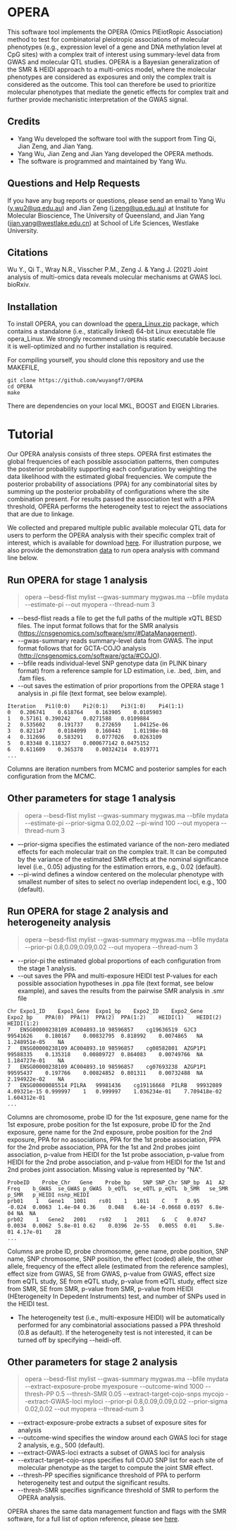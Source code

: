 # OPERA
This software tool implements the OPERA (Omics PlEiotRopic Association) method to test for combinatorial pleiotropic associations of molecular phenotypes (e.g., expression level of a gene and DNA methylation level at CpG sites) with a complex trait of interest using summary-level data from GWAS and molecular QTL studies. OPERA is a Bayesian generalization of the SMR &amp; HEIDI approach to a multi-omics model, where the molecular phenotypes are considered as exposures and only the complex trait is considered as the outcome. This tool can therefore be used to prioritize molecular phenotypes that mediate the genetic effects for complex trait and further provide mechanistic interpretation of the GWAS signal.

## Credits
* Yang Wu developed the software tool with the support from Ting Qi, Jian Zeng, and Jian Yang.
* Yang Wu, Jian Zeng and Jian Yang developed the OPERA methods. 
* The software is programmed and maintained by Yang Wu.

## Questions and Help Requests
If you have any bug reports or questions, please send an email to Yang Wu (y.wu2@uq.edu.au) and Jian Zeng (j.zeng@uq.edu.au) at Institute for Molecular Bioscience, The University of Queensland, and Jian Yang (jian.yang@westlake.edu.cn) at School of Life Sciences, Westlake University.

## Citations
Wu Y., Qi T., Wray N.R., Visscher P.M., Zeng J. & Yang J. (2021) Joint analysis of multi-omics data reveals molecular mechanisms at GWAS loci. bioRxiv.

## Installation
To install OPERA, you can download the [opera_Linux.zip](https://github.com/wuyangf7/OPERA/blob/main/opera_Linux.zip) package, which contains a standalone (i.e., statically linked) 64-bit Linux executable file opera_Linux. We strongly recommend using this static executable because it is well-optimized and no further installation is required.

For compiling yourself, you should clone this repository and use the MAKEFILE,  
```
git clone https://github.com/wuyangf7/OPERA
cd OPERA
make
```
There are dependencies on your local MKL, BOOST and EIGEN Libraries.

# Tutorial
Our OPERA analysis consists of three steps. OPERA first estimates the global frequencies of each possible association patterns, then computes the posterior probability supporting each configuration by weighting the data likelihood with the estimated global frequencies. We compute the posterior probability of associations (PPA) for any combinatorial sites by summing up the posterior probability of configurations where the site combination present. For results passed the association test with a PPA threshold, OPERA performs the heterogeneity test to reject the associations that are due to linkage. 

We collected and prepared multiple public available molecular QTL data for users to perform the OPERA analysis with their specific complex trait of interest, which is available for download [here](https://cnsgenomics.com/software/smr/#DataResource). For illustration purpose, we also provide the demonstration [data](https://github.com/wuyangf7/OPERA/tree/main/demo) to run opera analysis with command line below. 

## Run OPERA for stage 1 analysis
> opera --besd-flist mylist --gwas-summary mygwas.ma --bfile mydata --estimate-pi --out myopera --thread-num 3

* --besd-flist reads a file to get the full paths of the multiple xQTL BESD files. The input format follows that for the SMR analysis (https://cnsgenomics.com/software/smr/#DataManagement). 
* --gwas-summary reads summary-level data from GWAS. The input format follows that for GCTA-COJO analysis (http://cnsgenomics.com/software/gcta/#COJO).
* --bfile reads individual-level SNP genotype data (in PLINK binary format) from a reference sample for LD estimation, i.e. .bed, .bim, and .fam files.
* --out saves the estimation of prior proportions from the OPERA stage 1 analysis in .pi file (text format, see below example).

```
Iteration	Pi1(0:0)	Pi2(0:1)	Pi3(1:0)	Pi4(1:1)
0	0.206741	0.618764	0.163905	0.0105903
1	0.57161	0.390242	0.0271588	0.0109884
2	0.535602	0.191737	0.272659	1.04125e-06
3	0.821147	0.0184099	0.160443	1.01198e-08
4	0.312696	0.583291	0.0777026	0.0263109
5	0.83348	0.118327	0.000677142	0.0475152
6	0.611609	0.365378	0.00324214	0.019771
...
```
Columns are iteration numbers from MCMC and posterior samples for each configuration from the MCMC.  


## Other parameters for stage 1 analysis
> opera --besd-flist mylist --gwas-summary mygwas.ma --bfile mydata --estimate-pi --prior-sigma 0.02,0.02 --pi-wind 100 --out myopera --thread-num 3 

* –-prior-sigma specifies the estimated variance of the non-zero mediated effects for each molecular trait on the complex trait.  It can be computed by the variance of the estimated SMR effects at the nominal significance level (i.e., 0.05) adjusting for the estimation errors, e.g., 0.02 (default).  
* --pi-wind defines a window centered on the molecular phenotype with smallest number of sites to select no overlap independent loci, e.g., 100 (default). 

## Run OPERA for stage 2 analysis and heterogeneity analysis
> opera --besd-flist mylist --gwas-summary mygwas.ma --bfile mydata --prior-pi 0.8,0.09,0.09,0.02 --out myopera --thread-num 3

* --prior-pi the estimated global proportions of each configuration from the stage 1 analysis. 
* --out saves the PPA and multi-exposure HEIDI test P-values for each possible association hypotheses in .ppa file (text format, see below example), and saves the results from the pairwise SMR analysis in .smr file

```
Chr	Expo1_ID	Expo1_Gene	Expo1_bp	Expo2_ID	Expo2_Gene	Expo2_bp	PPA(0)	PPA(1)	PPA(2)	PPA(1:2)	HEIDI(1)	HEIDI(2)	HEIDI(1:2)
7	ENSG00000238109	AC004893.10	98596857	cg19636519	GJC3	99541626	0.180167	0.00832795	0.818992	0.0074865	NA	1.248951e-05	NA
7	ENSG00000238109	AC004893.10	98596857	cg08582801	AZGP1P1	99588335	0.135318	0.00809727	0.864083	0.00749766	NA	1.184727e-01	NA
7	ENSG00000238109	AC004893.10	98596857	cg07693238	AZGP1P1	99595437	0.197766	0.00824852	0.801311	0.00732488	NA	2.194922e-02	NA
7	ENSG00000085514	PILRA	99981436	cg19116668	PILRB	99932089	4.09321e-15	0.999997	1	0.999997	1.036234e-01	7.709418e-02	1.604312e-01
...
```
Columns are chromosome, probe ID for the 1st exposure, gene name for the 1st exposure, probe position for the 1st exposure, probe ID for the 2nd exposure, gene name for the 2nd exposure, probe position for the 2nd exposure, PPA for no associations, PPA for the 1st probe association, PPA for the 2nd probe association, PPA for the 1st and 2nd probes joint association, p-value from HEIDI for the 1st probe association, p-value from HEIDI for the 2nd probe association, and p-value from HEIDI for the 1st and 2nd probes joint association. Missing value is represented by "NA".  

```
ProbeID    Probe_Chr   Gene    Probe_bp    SNP SNP_Chr SNP_bp  A1  A2  Freq    b_GWAS  se_GWAS p_GWAS  b_eQTL  se_eQTL p_eQTL  b_SMR   se_SMR  p_SMR   p_HEIDI nsnp_HEIDI
prb01    1   Gene1   1001    rs01    1   1011    C   T   0.95    -0.024  0.0063  1.4e-04 0.36    0.048   6.4e-14 -0.0668 0.0197  6.8e-04 NA  NA
prb02    1   Gene2   2001    rs02    1   2011    G   C   0.0747  0.0034  0.0062  5.8e-01 0.62    0.0396  2e-55   0.0055  0.01    5.8e-01 4.17e-01    28
...
```
Columns are probe ID, probe chromosome, gene name, probe position, SNP name, SNP chromosome, SNP position, the effect (coded) allele, the other allele, frequency of the effect allele (estimated from the reference samples), effect size from GWAS, SE from GWAS, p-value from GWAS, effect size from eQTL study, SE from eQTL study, p-value from eQTL study, effect size from SMR, SE from SMR, p-value from SMR, p-value from HEIDI (HEterogeneity In Depedent Instruments) test, and number of SNPs used in the HEIDI test.

* The heterogeneity test (i.e., multi-exposure HEIDI) will be automatically performed for any combinatorial associations passed a PPA threshold (0.8 as default). If the heterogeneity test is not interested, it can be turned off by specifying --heidi-off.

## Other parameters for stage 2 analysis
> opera --besd-flist mylist --gwas-summary mygwas.ma --bfile mydata --extract-exposure-probe myexposure --outcome-wind 1000 --thresh-PP 0.5 --thresh-SMR 0.05 --extract-target-cojo-snps mycojo --extract-GWAS-loci myloci --prior-pi 0.8,0.09,0.09,0.02 --prior-sigma 0.02,0.02 --out myopera --thread-num 3 

* --extract-exposure-probe	extracts a subset of exposure sites for analysis
* --outcome-wind specifies the window around each GWAS loci for stage 2 analysis, e.g., 500 (default). 
* --extract-GWAS-loci extracts a subset of GWAS loci for analysis
* --extract-target-cojo-snps specifies full COJO SNP list for each site of molecular phenotype as the target to compute the joint SMR effect.
* --thresh-PP specifies significance threshold of PPA to perform heterogeneity test and output the significant results. 
* --thresh-SMR specifies significance threshold of SMR to perform the OPERA analysis.

OPERA shares the same data management function and flags with the SMR software, for a full list of option reference, please see [here](https://cnsgenomics.com/software/smr/#OptionsReference). 













